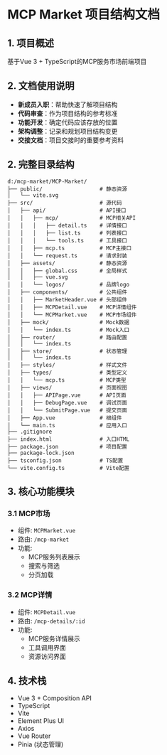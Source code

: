 # MCP Market 项目结构文档

## 1. 项目概述
基于Vue 3 + TypeScript的MCP服务市场前端项目

## 2. 文档使用说明
- **新成员入职**：帮助快速了解项目结构
- **代码审查**：作为项目结构的参考标准
- **功能开发**：确定代码应该存放的位置
- **架构调整**：记录和规划项目结构变更
- **交接文档**：项目交接时的重要参考资料

## 2. 完整目录结构

```
d:/mcp-market/MCP-Market/
├── public/                  # 静态资源
│   └── vite.svg
├── src/                     # 源代码
│   ├── api/                 # API接口
│   │   ├── mcp/             # MCP相关API
│   │   │   ├── detail.ts    # 详情接口
│   │   │   ├── list.ts      # 列表接口
│   │   │   └── tools.ts     # 工具接口
│   │   ├── mcp.ts           # MCP主接口
│   │   └── request.ts       # 请求封装
│   ├── assets/              # 静态资源
│   │   ├── global.css       # 全局样式
│   │   ├── vue.svg
│   │   └── logos/           # 品牌logo
│   ├── components/          # 公共组件
│   │   ├── MarketHeader.vue # 头部组件
│   │   ├── MCPDetail.vue    # MCP详情组件
│   │   └── MCPMarket.vue    # MCP市场组件
│   ├── mock/                # Mock数据
│   │   └── index.ts         # Mock入口
│   ├── router/              # 路由配置
│   │   └── index.ts
│   ├── store/               # 状态管理
│   │   └── index.ts
│   ├── styles/              # 样式文件
│   ├── types/               # 类型定义
│   │   └── mcp.ts           # MCP类型
│   ├── views/               # 页面视图
│   │   ├── APIPage.vue      # API页面
│   │   ├── DebugPage.vue    # 调试页面
│   │   └── SubmitPage.vue   # 提交页面
│   ├── App.vue              # 根组件
│   └── main.ts              # 应用入口
├── .gitignore
├── index.html               # 入口HTML
├── package.json             # 项目配置
├── package-lock.json
├── tsconfig.json            # TS配置
└── vite.config.ts           # Vite配置
```

## 3. 核心功能模块

### 3.1 MCP市场
- 组件: `MCPMarket.vue`
- 路由: `/mcp-market`
- 功能:
  - MCP服务列表展示
  - 搜索与筛选
  - 分页加载

### 3.2 MCP详情
- 组件: `MCPDetail.vue`
- 路由: `/mcp-details/:id`
- 功能:
  - MCP服务详情展示
  - 工具调用界面
  - 资源访问界面

## 4. 技术栈
- Vue 3 + Composition API
- TypeScript
- Vite
- Element Plus UI
- Axios
- Vue Router
- Pinia (状态管理)
